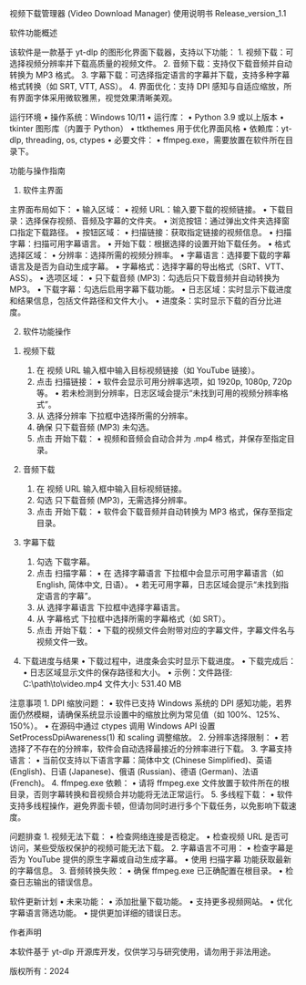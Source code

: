 视频下载管理器 (Video Download Manager) 使用说明书
Release_version_1.1

软件功能概述

该软件是一款基于 yt-dlp 的图形化界面下载器，支持以下功能：
	1.	视频下载：可选择视频分辨率并下载高质量的视频文件。
	2.	音频下载：支持仅下载音频并自动转换为 MP3 格式。
	3.	字幕下载：可选择指定语言的字幕并下载，支持多种字幕格式转换（如 SRT, VTT, ASS）。
	4.	界面优化：支持 DPI 感知与自适应缩放，所有界面字体采用微软雅黑，视觉效果清晰美观。

运行环境
	•	操作系统：Windows 10/11
	•	运行库：
	•	Python 3.9 或以上版本
	•	tkinter 图形库（内置于 Python）
	•	ttkthemes 用于优化界面风格
	•	依赖库：yt-dlp, threading, os, ctypes
	•	必要文件：
	•	ffmpeg.exe，需要放置在软件所在目录下。

功能与操作指南

1. 软件主界面

主界面布局如下：
	•	输入区域：
	•	视频 URL：输入要下载的视频链接。
	•	下载目录：选择保存视频、音频及字幕的文件夹。
	•	浏览按钮：通过弹出文件夹选择窗口指定下载路径。
	•	按钮区域：
	•	扫描链接：获取指定链接的视频信息。
	•	扫描字幕：扫描可用字幕语言。
	•	开始下载：根据选择的设置开始下载任务。
	•	格式选择区域：
	•	分辨率：选择所需的视频分辨率。
	•	字幕语言：选择要下载的字幕语言及是否为自动生成字幕。
	•	字幕格式：选择字幕的导出格式（SRT、VTT、ASS）。
	•	选项区域：
	•	只下载音频 (MP3)：勾选后只下载音频并自动转换为 MP3。
	•	下载字幕：勾选后启用字幕下载功能。
	•	日志区域：实时显示下载进度和结果信息，包括文件路径和文件大小。
	•	进度条：实时显示下载的百分比进度。

2. 软件功能操作

1) 视频下载
	1.	在 视频 URL 输入框中输入目标视频链接（如 YouTube 链接）。
	2.	点击 扫描链接：
	•	软件会显示可用分辨率选项，如 1920p, 1080p, 720p 等。
	•	若未检测到分辨率，日志区域会提示“未找到可用的视频分辨率格式”。
	3.	从 选择分辨率 下拉框中选择所需的分辨率。
	4.	确保 只下载音频 (MP3) 未勾选。
	5.	点击 开始下载：
	•	视频和音频会自动合并为 .mp4 格式，并保存至指定目录。

2) 音频下载
	1.	在 视频 URL 输入框中输入目标视频链接。
	2.	勾选 只下载音频 (MP3)，无需选择分辨率。
	3.	点击 开始下载：
	•	软件会下载音频并自动转换为 MP3 格式，保存至指定目录。

3) 字幕下载
	1.	勾选 下载字幕。
	2.	点击 扫描字幕：
	•	在 选择字幕语言 下拉框中会显示可用字幕语言（如 English, 简体中文, 日语）。
	•	若无可用字幕，日志区域会提示“未找到指定语言的字幕”。
	3.	从 选择字幕语言 下拉框中选择字幕语言。
	4.	从 字幕格式 下拉框中选择所需的字幕格式（如 SRT）。
	5.	点击 开始下载：
	•	下载的视频文件会附带对应的字幕文件，字幕文件名与视频文件一致。

4) 下载进度与结果
	•	下载过程中，进度条会实时显示下载进度。
	•	下载完成后：
	•	日志区域显示文件的保存路径和大小。
	•	示例：文件路径: C:\path\to\video.mp4 文件大小: 531.40 MB

注意事项
	1.	DPI 缩放问题：
	•	软件已支持 Windows 系统的 DPI 感知功能，若界面仍然模糊，请确保系统显示设置中的缩放比例为常见值（如 100%、125%、150%）。
	•	在源码中通过 ctypes 调用 Windows API 设置 SetProcessDpiAwareness(1) 和 scaling 调整缩放。
	2.	分辨率选择限制：
	•	若选择了不存在的分辨率，软件会自动选择最接近的分辨率进行下载。
	3.	字幕支持语言：
	•	当前仅支持以下语言字幕：简体中文 (Chinese Simplified)、英语 (English)、日语 (Japanese)、俄语 (Russian)、德语 (German)、法语 (French)。
	4.	ffmpeg.exe 依赖：
	•	请将 ffmpeg.exe 文件放置于软件所在的根目录，否则字幕转换和音视频合并功能将无法正常运行。
	5.	多线程下载：
	•	软件支持多线程操作，避免界面卡顿，但请勿同时进行多个下载任务，以免影响下载速度。

问题排查
	1.	视频无法下载：
	•	检查网络连接是否稳定。
	•	检查视频 URL 是否可访问，某些受版权保护的视频可能无法下载。
	2.	字幕语言不可用：
	•	检查字幕是否为 YouTube 提供的原生字幕或自动生成字幕。
	•	使用 扫描字幕 功能获取最新的字幕信息。
	3.	音频转换失败：
	•	确保 ffmpeg.exe 已正确配置在根目录。
	•	检查日志输出的错误信息。

软件更新计划
	•	未来功能：
	•	添加批量下载功能。
	•	支持更多视频网站。
	•	优化字幕语言筛选功能。
	•	提供更加详细的错误日志。

作者声明

本软件基于 yt-dlp 开源库开发，仅供学习与研究使用，请勿用于非法用途。

版权所有：2024